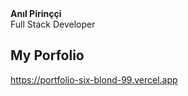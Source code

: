 <div><strong>Anıl Pirinççi</strong> <br>Full Stack Developer</div>


## My Porfolio
https://portfolio-six-blond-99.vercel.app

